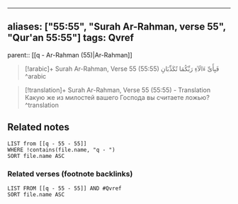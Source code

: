 
---
aliases: ["55:55", "Surah Ar-Rahman, verse 55", "Qur'an 55:55"]
tags: Qvref
---

parent:: [[q - Ar-Rahman (55)|Ar-Rahman]]

> [!arabic]+ Surah Ar-Rahman, Verse 55 (55:55)
> <span class="quran-arabic">فَبِأَىِّ ءَالَآءِ رَبِّكُمَا تُكَذِّبَانِ</span>
^arabic

> [!translation]+ Surah Ar-Rahman, Verse 55 (55:55) - Translation
> Какую же из милостей вашего Господа вы считаете ложью?
^translation



## Related notes
```dataview
LIST from [[q - 55 - 55]]
WHERE !contains(file.name, "q - ")
SORT file.name ASC
```

### Related verses (footnote backlinks)
```dataview
LIST FROM [[q - 55 - 55]] AND #Qvref
SORT file.name ASC
```

